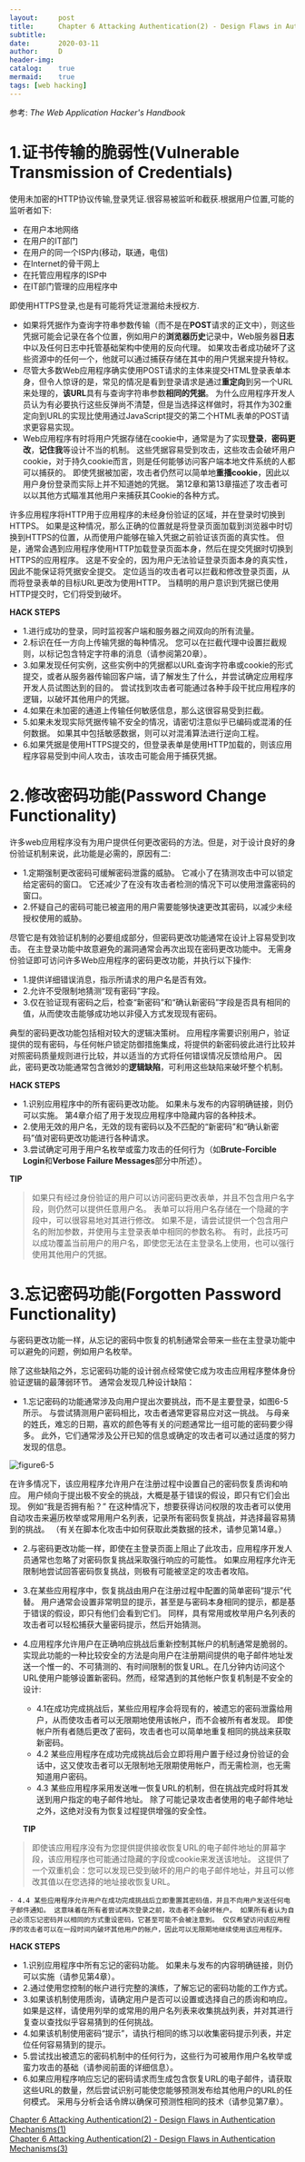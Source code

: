 ```yaml
---
layout:		post
title:		Chapter 6 Attacking Authentication(2) - Design Flaws in Authentication Mechanisms(2)
subtitle:	
date:		2020-03-11
author:		D
header-img:
catalog:	true
mermaid:	true
tags: [web hacking]
---
```


参考: *The Web Application Hacker's Handbook*

# 1.证书传输的脆弱性(Vulnerable Transmission of Credentials)

使用未加密的HTTP协议传输,登录凭证.很容易被监听和截获.根据用户位置,可能的监听者如下:
- 在用户本地网络
- 在用户的IT部门
- 在用户的同一个ISP内(移动，联通，电信)
- 在Internet的骨干网上
- 在托管应用程序的ISP中
- 在IT部门管理的应用程序中

即使用HTTPS登录,也是有可能将凭证泄漏给未授权方.
- 如果将凭据作为查询字符串参数传输（而不是在**POST**请求的正文中），则这些凭据可能会记录在各个位置，例如用户的**浏览器历史**记录中，Web服务器**日志**中以及任何日志中托管基础架构中使用的反向代理。 如果攻击者成功破坏了这些资源中的任何一个，他就可以通过捕获存储在其中的用户凭据来提升特权。
- 尽管大多数Web应用程序确实使用POST请求的主体来提交HTML登录表单本身，但令人惊讶的是，常见的情况是看到登录请求是通过**重定向**到另一个URL来处理的，**该URL**具有与查询字符串参数**相同的凭据**。 为什么应用程序开发人员认为有必要执行这些反弹尚不清楚，但是当选择这样做时，将其作为302重定向到URL的实现比使用通过JavaScript提交的第二个HTML表单的POST请求更容易实现。
- Web应用程序有时将用户凭据存储在cookie中，通常是为了实现**登录**，**密码更改**，**记住我**等设计不当的机制。 这些凭据容易受到攻击，这些攻击会破坏用户cookie，对于持久cookie而言，则是任何能够访问客户端本地文件系统的人都可以捕获的。 即使凭据被加密，攻击者仍然可以简单地**重播cookie**，因此以用户身份登录而实际上并不知道她的凭据。 第12章和第13章描述了攻击者可以以其他方式瞄准其他用户来捕获其Cookie的各种方式。

许多应用程序将HTTP用于应用程序的未经身份验证的区域，并在登录时切换到HTTPS。 如果是这种情况，那么正确的位置就是将登录页面加载到浏览器中时切换到HTTPS的位置，从而使用户能够在输入凭据之前验证该页面的真实性。 但是，通常会遇到应用程序使用HTTP加载登录页面本身，然后在提交凭据时切换到HTTPS的应用程序。 这是不安全的，因为用户无法验证登录页面本身的真实性，因此不能保证将凭据安全提交。 定位适当的攻击者可以拦截和修改登录页面，从而将登录表单的目标URL更改为使用HTTP。 当精明的用户意识到凭据已使用HTTP提交时，它们将受到破坏。

**HACK STEPS**
- 1.进行成功的登录，同时监视客户端和服务器之间双向的所有流量。
- 2.标识在任一方向上传输凭据的每种情况。 您可以在拦截代理中设置拦截规则，以标记包含特定字符串的消息（请参阅第20章）。
- 3.如果发现任何实例，这些实例中的凭据都以URL查询字符串或cookie的形式提交，或者从服务器传输回客户端，请了解发生了什么，并尝试确定应用程序开发人员试图达到的目的。 尝试找到攻击者可能通过各种手段干扰应用程序的逻辑，以破坏其他用户的凭据。
- 4.如果在未加密的通道上传输任何敏感信息，那么这很容易受到拦截。
- 5.如果未发现实际凭据传输不安全的情况，请密切注意似乎已编码或混淆的任何数据。 如果其中包括敏感数据，则可以对混淆算法进行逆向工程。
- 6.如果凭据是使用HTTPS提交的，但登录表单是使用HTTP加载的，则该应用程序容易受到中间人攻击，该攻击可能会用于捕获凭据。

# 2.修改密码功能(Password Change Functionality)

许多web应用程序没有为用户提供任何更改密码的方法。但是，对于设计良好的身份验证机制来说，此功能是必需的，原因有二:
- 1.定期强制更改密码可缓解密码泄露的威胁。 它减小了在猜测攻击中可以锁定给定密码的窗口。 它还减少了在没有攻击者检测的情况下可以使用泄露密码的窗口。
- 2.怀疑自己的密码可能已被盗用的用户需要能够快速更改其密码，以减少未经授权使用的威胁。

尽管它是有效验证机制的必要组成部分，但密码更改功能通常在设计上容易受到攻击。 在主登录功能中故意避免的漏洞通常会再次出现在密码更改功能中。 无需身份验证即可访问许多Web应用程序的密码更改功能，并执行以下操作:
- 1.提供详细错误消息，指示所请求的用户名是否有效。
- 2.允许不受限制地猜测“现有密码”字段。
- 3.仅在验证现有密码之后，检查“新密码”和“确认新密码”字段是否具有相同的值，从而使攻击能够成功地以非侵入方式发现现有密码。

典型的密码更改功能包括相对较大的逻辑决策树。 应用程序需要识别用户，验证提供的现有密码，与任何帐户锁定防御措施集成，将提供的新密码彼此进行比较并对照密码质量规则进行比较，并以适当的方式将任何错误情况反馈给用户。 因此，密码更改功能通常包含微妙的**逻辑缺陷**，可利用这些缺陷来破坏整个机制。

**HACK STEPS**
- 1.识别应用程序中的所有密码更改功能。 如果未与发布的内容明确链接，则仍可以实施。 第4章介绍了用于发现应用程序中隐藏内容的各种技术。
- 2.使用无效的用户名，无效的现有密码以及不匹配的“新密码”和“确认新密码”值对密码更改功能进行各种请求。
- 3.尝试确定可用于用户名枚举或蛮力攻击的任何行为（如**Brute-Forcible Login**和**Verbose Failure Messages**部分中所述）。

**TIP**
>如果只有经过身份验证的用户可以访问密码更改表单，并且不包含用户名字段，则仍然可以提供任意用户名。 表单可以将用户名存储在一个隐藏的字段中，可以很容易地对其进行修改。 如果不是，请尝试提供一个包含用户名的附加参数，并使用与主登录表单中相同的参数名称。 有时，此技巧可以成功覆盖当前用户的用户名，即使您无法在主登录名上使用，也可以强行使用其他用户的凭据。

# 3.忘记密码功能(Forgotten Password Functionality)

与密码更改功能一样，从忘记的密码中恢复的机制通常会带来一些在主登录功能中可以避免的问题，例如用户名枚举。

除了这些缺陷之外，忘记密码功能的设计弱点经常使它成为攻击应用程序整体身份验证逻辑的最薄弱环节。 通常会发现几种设计缺陷：
- 1.忘记密码的功能通常涉及向用户提出次要挑战，而不是主要登录，如图6-5所示。 与尝试猜测用户密码相比，攻击者通常更容易应对这一挑战。 与母亲的姓氏，难忘的日期，喜欢的颜色等有关的问题通常比一组可能的密码要少得多。 此外，它们通常涉及公开已知的信息或确定的攻击者可以通过适度的努力发现的信息。

![figure6-5](/img/web_hacking/twahh/figure6-5.jpg)

在许多情况下，该应用程序允许用户在注册过程中设置自己的密码恢复质询和响应。 用户倾向于提出极不安全的挑战，大概是基于错误的假设，即只有它们会出现。 例如“我是否拥有船？” 在这种情况下，想要获得访问权限的攻击者可以使用自动攻击来遍历枚举或常用用户名列表，记录所有密码恢复挑战，并选择最容易猜到的挑战。 （有关在脚本化攻击中如何获取此类数据的技术，请参见第14章。）

- 2.与密码更改功能一样，即使在主登录页面上阻止了此攻击，应用程序开发人员通常也忽略了对密码恢复挑战采取强行响应的可能性。 如果应用程序允许无限制地尝试回答密码恢复挑战，则极有可能被坚定的攻击者攻陷。
- 3.在某些应用程序中，恢复挑战由用户在注册过程中配置的简单密码“提示”代替。 用户通常会设置非常明显的提示，甚至是与密码本身相同的提示，都是基于错误的假设，即只有他们会看到它们。 同样，具有常用或枚举用户名列表的攻击者可以轻松捕获大量密码提示，然后开始猜测。
- 4.应用程序允许用户在正确响应挑战后重新控制其帐户的机制通常是脆弱的。实现此功能的一种比较安全的方法是向用户在注册期间提供的电子邮件地址发送一个惟一的、不可猜测的、有时间限制的恢复URL。在几分钟内访问这个URL使用户能够设置新密码。然而，经常遇到的其他帐户恢复机制是不安全的设计:

	- 4.1在成功完成挑战后，某些应用程序会将现有的，被遗忘的密码泄露给用户，从而使攻击者可以无限期地使用该帐户，而不会被所有者发现。 即使帐户所有者随后更改了密码，攻击者也可以简单地重复相同的挑战来获取新密码。
	- 4.2 某些应用程序在成功完成挑战后会立即将用户置于经过身份验证的会话中，这又使攻击者可以无限制地无限期使用帐户，而无需检测，也无需知道用户密码。
	- 4.3 某些应用程序采用发送唯一恢复URL的机制，但在挑战完成时将其发送到用户指定的电子邮件地址。 除了可能记录攻击者使用的电子邮件地址之外，这绝对没有为恢复过程提供增强的安全性。

	**TIP**
>即使该应用程序没有为您提供提供接收恢复URL的电子邮件地址的屏幕字段，该应用程序也可能通过隐藏的字段或cookie来发送该地址。 这提供了一个双重机会：您可以发现已受到破坏的用户的电子邮件地址，并且可以修改其值以在您选择的地址接收恢复URL。

	- 4.4 某些应用程序允许用户在成功完成挑战后立即重置其密码值，并且不向用户发送任何电子邮件通知。 这意味着在所有者尝试再次登录之前，攻击者不会破坏帐户。 如果所有者认为自己必须忘记密码并以相同的方式重设密码，它甚至可能不会被注意到。 仅仅希望访问该应用程序的攻击者可以在一段时间内破坏其他用户的帐户，因此可以无限期地继续使用该应用程序。

**HACK STEPS**
- 1.识别应用程序中所有忘记的密码功能。 如果未与发布的内容明确链接，则仍可以实施（请参见第4章）。
- 2.通过使用您控制的帐户进行完整的演练，了解忘记的密码功能的工作方式。
- 3.如果该机制使用质询，请确定用户是否可以设置或选择自己的质询和响应。 如果是这样，请使用列举的或常用的用户名列表来收集挑战列表，并对其进行复查以查找似乎容易猜到的任何挑战。
- 4.如果该机制使用密码“提示”，请执行相同的练习以收集密码提示列表，并定位任何容易猜到的提示。
- 5.尝试找出被遗忘的密码机制中的任何行为，这些行为可被用作用户名枚举或蛮力攻击的基础（请参阅前面的详细信息）。
- 6.如果应用程序响应忘记的密码请求而生成包含恢复URL的电子邮件，请获取这些URL的数量，然后尝试识别可能使您能够预测发布给其他用户的URL的任何模式。 采用与分析会话令牌以确保可预测性相同的技术（请参见第7章）。

[Chapter 6 Attacking Authentication(2) - Design Flaws in Authentication Mechanisms(1)](https://dm116.github.io/2020/03/09/attacking-authentication_2_1/)<br>
[Chapter 6 Attacking Authentication(2) - Design Flaws in Authentication Mechanisms(3)](https://dm116.github.io/2020/03/11/attacking-authentication_2_3/)
